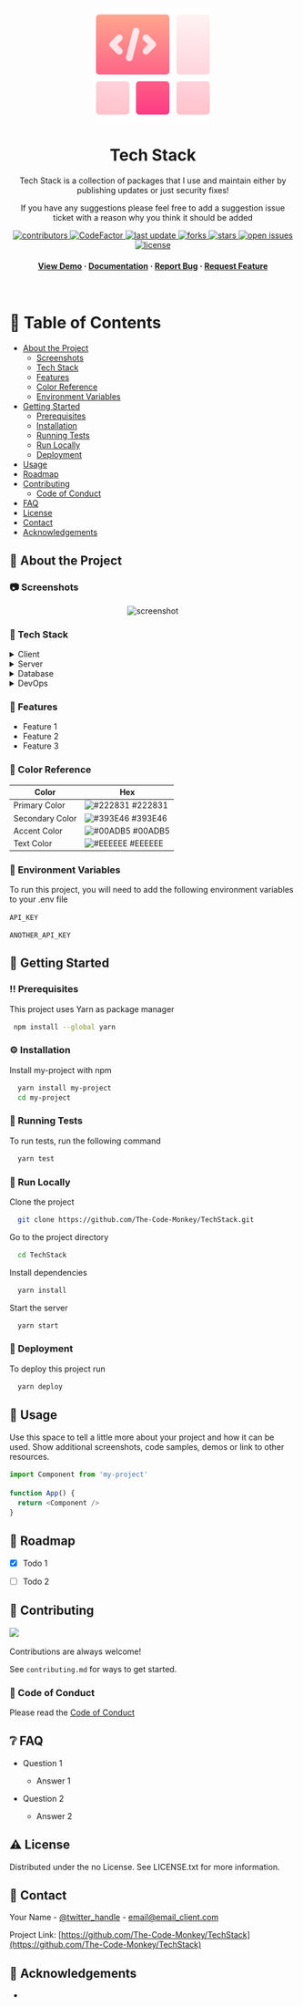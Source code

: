 <div align="center">

  <img src="logo.png" alt="logo" width="200" height="auto" />
  <h1>Tech Stack</h1>
  
  <p>
    Tech Stack is a collection of packages that I use and maintain either by publishing updates or just security fixes! 
  </p>
  
  <p>
    If you have any suggestions please feel free to add a suggestion issue ticket with a reason why you think it should be added
  </p>
  
  
<!-- Badges -->
<p>
  <a href="https://github.com/The-Code-Monkey/TechStack/graphs/contributors">
    <img src="https://img.shields.io/github/contributors/The-Code-Monkey/TechStack" alt="contributors" />
  </a>
  <a href="https://www.codefactor.io/repository/github/The-Code-Monkey/TechStack">
    <img src="https://www.codefactor.io/repository/github/The-Code-Monkey/TechStack/badge" alt="CodeFactor" />
  </a>
  <a href="">
    <img src="https://img.shields.io/github/last-commit/The-Code-Monkey/TechStack" alt="last update" />
  </a>
  <a href="https://github.com/The-Code-Monkey/TechStack/network/members">
    <img src="https://img.shields.io/github/forks/The-Code-Monkey/TechStack" alt="forks" />
  </a>
  <a href="https://github.com/The-Code-Monkey/TechStack/stargazers">
    <img src="https://img.shields.io/github/stars/The-Code-Monkey/TechStack" alt="stars" />
  </a>
  <a href="https://github.com/The-Code-Monkey/TechStack/issues/">
    <img src="https://img.shields.io/github/issues/The-Code-Monkey/TechStack" alt="open issues" />
  </a>
  <a href="https://github.com/The-Code-Monkey/TechStack/blob/master/LICENSE">
    <img src="https://img.shields.io/github/license/The-Code-Monkey/TechStack.svg" alt="license" />
  </a>
</p>
   
<h4>
    <a href="https://github.com/The-Code-Monkey/TechStack/">View Demo</a>
  <span> · </span>
    <a href="https://github.com/The-Code-Monkey/TechStack">Documentation</a>
  <span> · </span>
    <a href="https://github.com/The-Code-Monkey/TechStack/issues/">Report Bug</a>
  <span> · </span>
    <a href="https://github.com/The-Code-Monkey/TechStack/issues/">Request Feature</a>
  </h4>
</div>

<br />

<!-- Table of Contents -->
# :notebook_with_decorative_cover: Table of Contents

- [About the Project](#star2-about-the-project)
  * [Screenshots](#camera-screenshots)
  * [Tech Stack](#space_invader-tech-stack)
  * [Features](#dart-features)
  * [Color Reference](#art-color-reference)
  * [Environment Variables](#key-environment-variables)
- [Getting Started](#toolbox-getting-started)
  * [Prerequisites](#bangbang-prerequisites)
  * [Installation](#gear-installation)
  * [Running Tests](#test_tube-running-tests)
  * [Run Locally](#running-run-locally)
  * [Deployment](#triangular_flag_on_post-deployment)
- [Usage](#eyes-usage)
- [Roadmap](#compass-roadmap)
- [Contributing](#wave-contributing)
  * [Code of Conduct](#scroll-code-of-conduct)
- [FAQ](#grey_question-faq)
- [License](#warning-license)
- [Contact](#handshake-contact)
- [Acknowledgements](#gem-acknowledgements)

  

<!-- About the Project -->
## :star2: About the Project


<!-- Screenshots -->
### :camera: Screenshots

<div align="center"> 
  <img src="https://placehold.co/600x400?text=Your+Screenshot+here" alt="screenshot" />
</div>


<!-- TechStack -->
### :space_invader: Tech Stack

<details>
  <summary>Client</summary>
  <ul>
    <li><a href="https://www.typescriptlang.org/">Typescript</a></li>
    <li><a href="https://nextjs.org/">Next.js</a></li>
    <li><a href="https://reactjs.org/">React.js</a></li>
    <li><a href="https://tailwindcss.com/">TailwindCSS</a></li>
  </ul>
</details>

<details>
  <summary>Server</summary>
  <ul>
    <li><a href="https://www.typescriptlang.org/">Typescript</a></li>
    <li><a href="https://expressjs.com/">Express.js</a></li>
    <li><a href="https://go.dev/">Golang</a></li>
    <li><a href="https://nestjs.com/">Nest.js</a></li>
    <li><a href="https://socket.io/">SocketIO</a></li>
    <li><a href="https://www.prisma.io/">Prisma</a></li>    
    <li><a href="https://www.apollographql.com/">Apollo</a></li>
    <li><a href="https://graphql.org/">GraphQL</a></li>
  </ul>
</details>

<details>
<summary>Database</summary>
  <ul>
    <li><a href="https://www.mysql.com/">MySQL</a></li>
    <li><a href="https://www.postgresql.org/">PostgreSQL</a></li>
    <li><a href="https://redis.io/">Redis</a></li>
    <li><a href="https://neo4j.com/">Neo4j</a></li>
    <li><a href="https://www.mongodb.com/">MongoDB</a></li>
  </ul>
</details>

<details>
<summary>DevOps</summary>
  <ul>
    <li><a href="https://www.docker.com/">Docker</a></li>
    <li><a href="https://www.jenkins.io/">Jenkins</a></li>
    <li><a href="https://circleci.com/">CircleCLI</a></li>
  </ul>
</details>

<!-- Features -->
### :dart: Features

- Feature 1
- Feature 2
- Feature 3

<!-- Color Reference -->
### :art: Color Reference

| Color             | Hex                                                                |
| ----------------- | ------------------------------------------------------------------ |
| Primary Color | ![#222831](https://via.placeholder.com/10/222831?text=+) #222831 |
| Secondary Color | ![#393E46](https://via.placeholder.com/10/393E46?text=+) #393E46 |
| Accent Color | ![#00ADB5](https://via.placeholder.com/10/00ADB5?text=+) #00ADB5 |
| Text Color | ![#EEEEEE](https://via.placeholder.com/10/EEEEEE?text=+) #EEEEEE |


<!-- Env Variables -->
### :key: Environment Variables

To run this project, you will need to add the following environment variables to your .env file

`API_KEY`

`ANOTHER_API_KEY`

<!-- Getting Started -->
## 	:toolbox: Getting Started

<!-- Prerequisites -->
### :bangbang: Prerequisites

This project uses Yarn as package manager

```bash
 npm install --global yarn
```

<!-- Installation -->
### :gear: Installation

Install my-project with npm

```bash
  yarn install my-project
  cd my-project
```
   
<!-- Running Tests -->
### :test_tube: Running Tests

To run tests, run the following command

```bash
  yarn test
```

<!-- Run Locally -->
### :running: Run Locally

Clone the project

```bash
  git clone https://github.com/The-Code-Monkey/TechStack.git
```

Go to the project directory

```bash
  cd TechStack
```

Install dependencies

```bash
  yarn install
```

Start the server

```bash
  yarn start
```


<!-- Deployment -->
### :triangular_flag_on_post: Deployment

To deploy this project run

```bash
  yarn deploy
```


<!-- Usage -->
## :eyes: Usage

Use this space to tell a little more about your project and how it can be used. Show additional screenshots, code samples, demos or link to other resources.


```javascript
import Component from 'my-project'

function App() {
  return <Component />
}
```

<!-- Roadmap -->
## :compass: Roadmap

* [x] Todo 1
* [ ] Todo 2


<!-- Contributing -->
## :wave: Contributing

<a href="https://github.com/The-Code-Monkey/TechStack/graphs/contributors">
  <img src="https://contrib.rocks/image?repo=The-Code-Monkey/TechStack" />
</a>


Contributions are always welcome!

See `contributing.md` for ways to get started.


<!-- Code of Conduct -->
### :scroll: Code of Conduct

Please read the [Code of Conduct](https://github.com/The-Code-Monkey/TechStack/blob/master/CODE_OF_CONDUCT.md)

<!-- FAQ -->
## :grey_question: FAQ

- Question 1

  + Answer 1

- Question 2

  + Answer 2


<!-- License -->
## :warning: License

Distributed under the no License. See LICENSE.txt for more information.


<!-- Contact -->
## :handshake: Contact

Your Name - [@twitter_handle](https://twitter.com/twitter_handle) - email@email_client.com

Project Link: [https://github.com/The-Code-Monkey/TechStack](https://github.com/The-Code-Monkey/TechStack)


<!-- Acknowledgments -->
## :gem: Acknowledgements

-
